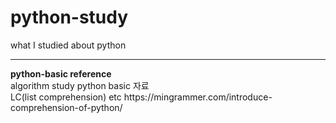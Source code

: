 # python-study
what I studied about python <br>



<hr>
<p>
  <b>python-basic reference</b> <br>
  algorithm study python basic 자료<br>
  LC(list comprehension) etc https://mingrammer.com/introduce-comprehension-of-python/
</p>
